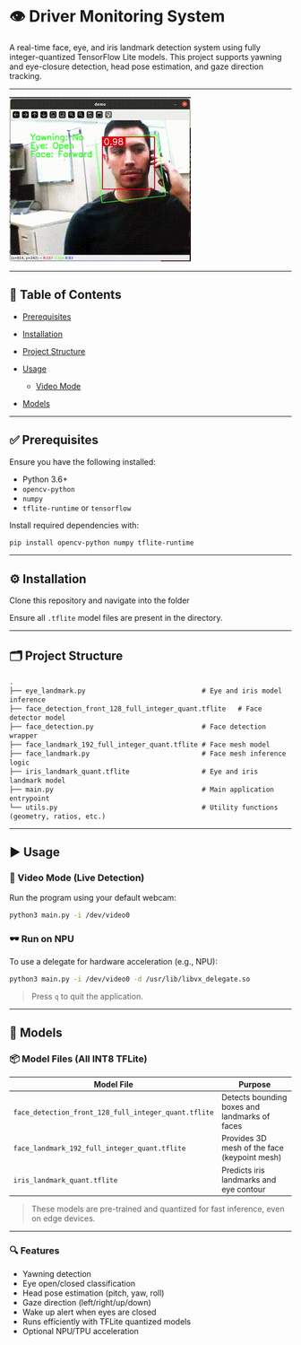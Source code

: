# 👁️ Driver Monitoring System
 
A real-time face, eye, and iris landmark detection system using fully integer-quantized TensorFlow Lite models. This project supports yawning and eye-closure detection, head pose estimation, and gaze direction tracking.
 
---

![Demo GIF](output.gif)

---

## 📑 Table of Contents
 
* [Prerequisites](#prerequisites)
* [Installation](#installation)
* [Project Structure](#project-structure)
* [Usage](#usage)
 
  * [Video Mode](#video-mode)
* [Models](#models)
 
---
 
## ✅ Prerequisites
 
Ensure you have the following installed:
 
* Python 3.6+
* `opencv-python`
* `numpy`
* `tflite-runtime` or `tensorflow`

 
Install required dependencies with:
 
```bash
pip install opencv-python numpy tflite-runtime
```
 
 
---
 
## ⚙️ Installation
 
Clone this repository and navigate into the folder
 
Ensure all `.tflite` model files are present in the directory.
 
---
 
## 🗂 Project Structure
 
```
.
├── eye_landmark.py                             # Eye and iris model inference
├── face_detection_front_128_full_integer_quant.tflite   # Face detector model
├── face_detection.py                           # Face detection wrapper
├── face_landmark_192_full_integer_quant.tflite # Face mesh model
├── face_landmark.py                            # Face mesh inference logic
├── iris_landmark_quant.tflite                  # Eye and iris landmark model
├── main.py                                     # Main application entrypoint
└── utils.py                                    # Utility functions (geometry, ratios, etc.)
```
 
---
 
## ▶️ Usage
 
### 🎥 Video Mode (Live Detection)
 
Run the program using your default webcam:
 
```bash
python3 main.py -i /dev/video0
```
 
### 🕶️ Run on NPU
To use a delegate for hardware acceleration (e.g., NPU):
 
```bash
python3 main.py -i /dev/video0 -d /usr/lib/libvx_delegate.so
```
 
> Press `q` to quit the application.
 
---
 
## 🧠 Models
 
### 📦 Model Files (All INT8 TFLite)
 
| Model File                                           | Purpose                                       |
| ---------------------------------------------------- | --------------------------------------------- |
| `face_detection_front_128_full_integer_quant.tflite` | Detects bounding boxes and landmarks of faces |
| `face_landmark_192_full_integer_quant.tflite`        | Provides 3D mesh of the face (keypoint mesh)  |
| `iris_landmark_quant.tflite`                         | Predicts iris landmarks and eye contour       |
 
> These models are pre-trained and quantized for fast inference, even on edge devices.
 
---
 
### 🔍 Features
 
* Yawning detection
* Eye open/closed classification
* Head pose estimation (pitch, yaw, roll)
* Gaze direction (left/right/up/down)
* Wake up alert when eyes are closed 
* Runs efficiently with TFLite quantized models
* Optional NPU/TPU acceleration
